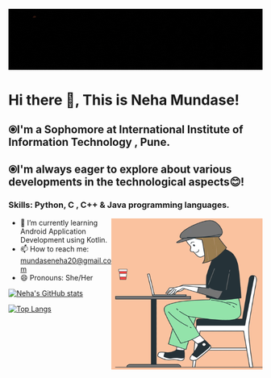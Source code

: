 
![](https://github.com/neha-mundase20/GIPHY/blob/main/ezgif.com-gif-maker.gif)

<p align="center">
  
#  **Hi there 👋, This is Neha Mundase!**
  
</p>


## ⦿I'm a Sophomore at International Institute of Information Technology , Pune.

## ⦿I'm always eager to explore about various developments in the technological aspects😊!

### Skills: Python, C , C++ & Java programming languages.


<img align="right" width="300" height="300" src="https://github.com/neha-mundase20/GIPHY/blob/main/ezgif.com-gif-maker_programming.gif">



- 🌱 I’m currently learning Android Application Development using Kotlin. 
- 📫 How to reach me: mundaseneha20@gmail.com 
- 😄 Pronouns: She/Her 

[![Neha's GitHub stats](https://github-readme-stats.vercel.app/api?username=neha-mundase20&theme=radical&show_icons=true)](https://github.com/anuraghazra/github-readme-stats)

[![Top Langs](https://github-readme-stats.vercel.app/api/top-langs/?username=neha-mundase20&theme=radical&show_icons=true)](https://github.com/neha-mundase20/github-readme-stats)
